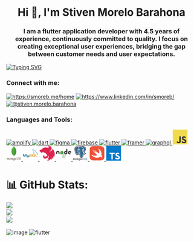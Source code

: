 <h1 align="center">Hi 👋, I'm Stiven Morelo Barahona</h1>
<h3 align="center">I am a flutter application developer with 4.5 years of experience, continuously committed to quality. I focus on creating exceptional user experiences, bridging the gap between customer needs and user expectations.</h3>

[![Typing SVG](https://readme-typing-svg.demolab.com?font=Fira+Code&duration=2000&pause=100&width=435&lines=Flutter;JavaScript;Amplify;Firebase;Dart;Figma;Swift;GraphQL;MongoDB;PostgresQL;Flutter)](https://git.io/typing-svg)

<h3 align="left">Connect with me:</h3>
<p align="left">
<a href="https://smoreb.me/home" target="blank"><img align="center" src="https://raw.githubusercontent.com/rahuldkjain/github-profile-readme-generator/master/src/images/icons/Social/devto.svg" alt="https://smoreb.me/home" height="30" width="40" /></a>
<a href="https://linkedin.com/in/https://www.linkedin.com/in/smoreb/" target="blank"><img align="center" src="https://raw.githubusercontent.com/rahuldkjain/github-profile-readme-generator/master/src/images/icons/Social/linked-in-alt.svg" alt="https://www.linkedin.com/in/smoreb/" height="30" width="40" /></a>
<a href="https://medium.com/@stiven.morelo.barahona" target="blank"><img align="center" src="https://raw.githubusercontent.com/rahuldkjain/github-profile-readme-generator/master/src/images/icons/Social/medium.svg" alt="@stiven.morelo.barahona" height="30" width="40" /></a>
</p>

<h3 align="left">Languages and Tools:</h3>
<p align="left"> <a href="https://aws.amazon.com/amplify/" target="_blank" rel="noreferrer"> <img src="https://docs.amplify.aws/assets/logo-dark.svg" alt="amplify" width="40" height="40"/> </a> <a href="https://dart.dev" target="_blank" rel="noreferrer"> <img src="https://www.vectorlogo.zone/logos/dartlang/dartlang-icon.svg" alt="dart" width="40" height="40"/> </a> <a href="https://www.figma.com/" target="_blank" rel="noreferrer"> <img src="https://www.vectorlogo.zone/logos/figma/figma-icon.svg" alt="figma" width="40" height="40"/> </a> <a href="https://firebase.google.com/" target="_blank" rel="noreferrer"> <img src="https://www.vectorlogo.zone/logos/firebase/firebase-icon.svg" alt="firebase" width="40" height="40"/> </a> <a href="https://flutter.dev" target="_blank" rel="noreferrer"> <img src="https://www.vectorlogo.zone/logos/flutterio/flutterio-icon.svg" alt="flutter" width="40" height="40"/> </a> <a href="https://www.framer.com/" target="_blank" rel="noreferrer"> <img src="https://www.vectorlogo.zone/logos/framer/framer-icon.svg" alt="framer" width="40" height="40"/> </a> <a href="https://graphql.org" target="_blank" rel="noreferrer"> <img src="https://www.vectorlogo.zone/logos/graphql/graphql-icon.svg" alt="graphql" width="40" height="40"/> </a> <a href="https://developer.mozilla.org/en-US/docs/Web/JavaScript" target="_blank" rel="noreferrer"> <img src="https://raw.githubusercontent.com/devicons/devicon/master/icons/javascript/javascript-original.svg" alt="javascript" width="40" height="40"/> </a> <a href="https://www.mongodb.com/" target="_blank" rel="noreferrer"> <img src="https://raw.githubusercontent.com/devicons/devicon/master/icons/mongodb/mongodb-original-wordmark.svg" alt="mongodb" width="40" height="40"/> </a> <a href="https://www.mysql.com/" target="_blank" rel="noreferrer"> <img src="https://raw.githubusercontent.com/devicons/devicon/master/icons/mysql/mysql-original-wordmark.svg" alt="mysql" width="40" height="40"/> </a> <a href="https://nestjs.com/" target="_blank" rel="noreferrer"> <img src="https://raw.githubusercontent.com/devicons/devicon/master/icons/nestjs/nestjs-plain.svg" alt="nestjs" width="40" height="40"/> </a> <a href="https://nodejs.org" target="_blank" rel="noreferrer"> <img src="https://raw.githubusercontent.com/devicons/devicon/master/icons/nodejs/nodejs-original-wordmark.svg" alt="nodejs" width="40" height="40"/> </a> <a href="https://www.postgresql.org" target="_blank" rel="noreferrer"> <img src="https://raw.githubusercontent.com/devicons/devicon/master/icons/postgresql/postgresql-original-wordmark.svg" alt="postgresql" width="40" height="40"/> </a> <a href="https://developer.apple.com/swift/" target="_blank" rel="noreferrer"> <img src="https://raw.githubusercontent.com/devicons/devicon/master/icons/swift/swift-original.svg" alt="swift" width="40" height="40"/> </a> <a href="https://www.typescriptlang.org/" target="_blank" rel="noreferrer"> <img src="https://raw.githubusercontent.com/devicons/devicon/master/icons/typescript/typescript-original.svg" alt="typescript" width="40" height="40"/> </a> </p>


# 📊 GitHub Stats:
![](https://github-readme-stats.vercel.app/api?username=Stivenmore&theme=merko&hide_border=false&include_all_commits=false&count_private=false)<br/>
![](https://github-readme-streak-stats.herokuapp.com/?user=Stivenmore&theme=merko&hide_border=false)<br/>
![](https://github-readme-stats.vercel.app/api/top-langs/?username=Stivenmore&theme=merko&hide_border=false&include_all_commits=false&count_private=false&layout=compact)

![image](https://github.com/Stivenmore/StivenMore/assets/62867486/53618cbb-ca6e-4d0b-a7a9-92e6d028d266)
![flutter](https://github.com/Stivenmore/StivenMore/assets/62867486/0170402d-54fe-4923-b2ef-b012b7fad92f)

